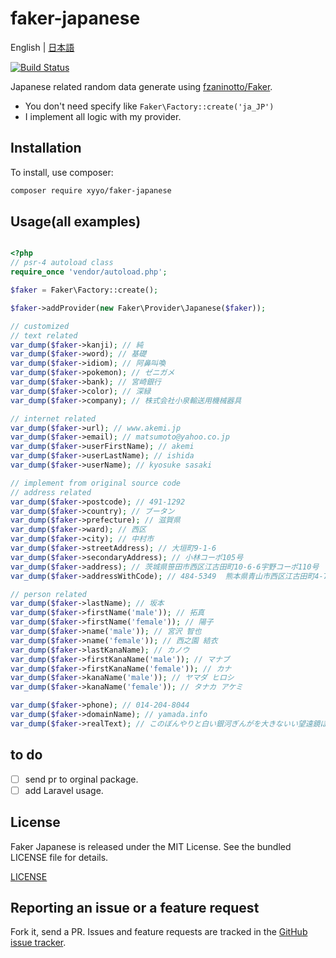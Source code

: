 # faker-japanese

English | [日本語](./README.ja_JP.md)

[![Build Status](https://travis-ci.com/xyyolab/faker-japanese.svg?branch=master)](https://travis-ci.com/xyyolab/faker-japanese)

Japanese related random data generate using [fzaninotto/Faker](https://github.com/fzaninotto/Faker).

- You don't need specify like `Faker\Factory::create('ja_JP')`
- I implement all logic with my provider.

## Installation

To install, use composer:

```bash
composer require xyyo/faker-japanese
```

## Usage(all examples)

```php

<?php
// psr-4 autoload class
require_once 'vendor/autoload.php';

$faker = Faker\Factory::create();

$faker->addProvider(new Faker\Provider\Japanese($faker));

// customized
// text related
var_dump($faker->kanji); // 純
var_dump($faker->word); // 基礎
var_dump($faker->idiom); // 阿鼻叫喚
var_dump($faker->pokemon); // ゼニガメ
var_dump($faker->bank); // 宮崎銀行
var_dump($faker->color); // 深緑
var_dump($faker->company); // 株式会社小泉輸送用機械器具

// internet related
var_dump($faker->url); // www.akemi.jp
var_dump($faker->email); // matsumoto@yahoo.co.jp
var_dump($faker->userFirstName); // akemi
var_dump($faker->userLastName); // ishida
var_dump($faker->userName); // kyosuke sasaki

// implement from original source code
// address related
var_dump($faker->postcode); // 491-1292
var_dump($faker->country); // ブータン
var_dump($faker->prefecture); // 滋賀県
var_dump($faker->ward); // 西区
var_dump($faker->city); // 中村市
var_dump($faker->streetAddress); // 大垣町9-1-6
var_dump($faker->secondaryAddress); // 小林コーポ105号
var_dump($faker->address); // 茨城県笹田市西区江古田町10-6-6宇野コーポ110号
var_dump($faker->addressWithCode); // 484-5349  熊本県青山市西区江古田町4-7-8 西之園ハイツ105号

// person related
var_dump($faker->lastName); // 坂本
var_dump($faker->firstName('male')); // 拓真
var_dump($faker->firstName('female')); // 陽子
var_dump($faker->name('male')); // 宮沢 智也
var_dump($faker->name('female')); // 西之園 結衣
var_dump($faker->lastKanaName); // カノウ
var_dump($faker->firstKanaName('male')); // マナブ
var_dump($faker->firstKanaName('female')); // カナ
var_dump($faker->kanaName('male')); // ヤマダ ヒロシ
var_dump($faker->kanaName('female')); // タナカ アケミ

var_dump($faker->phone); // 014-204-8044
var_dump($faker->domainName); // yamada.info
var_dump($faker->realText); // このぼんやりと白い銀河ぎんがを大きないい望遠鏡ぼうえんきょうで見ますと、もうたくさんの小さな星に見えるのです。
```

## to do

- [ ] send pr to orginal package.
- [ ] add Laravel usage.

## License

Faker Japanese is released under the MIT License. See the bundled LICENSE file for details.

[LICENSE](https://github.com/xyyolab/faker-japanese/blob/master/LICENSE)

## Reporting an issue or a feature request

Fork it, send a PR. Issues and feature requests are tracked in the
[GitHub issue tracker](https://github.com/xyyolab/faker-japanese/issues).

